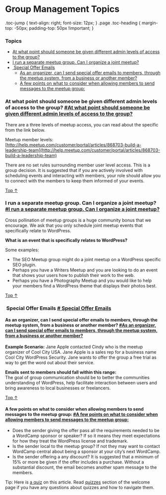 Group Management Topics
=======================

.toc-jump { text-align: right; font-size: 12px; } .page .toc-heading { margin-top: -50px; padding-top: 50px !important; }

### Topics

*   [At what point should someone be given different admin levels of access to the group?](#at-what-point-should-someone-be-given-different-admin-levels-of-access-to-the-group)
*   [I run a separate meetup group. Can I organize a joint meetup?](#i-run-a-separate-meetup-group-can-i-organize-a-joint-meetup)
*   [ Special Offer Emails](#%c2%a0special-offer-emails)
    *   [As an organizer, can I send special offer emails to members, through the meetup system, from a business or another member?](#as-an-organizer-can-i-send-special-offer-emails-to-members-through-the-meetup-system-from-a-business-or-another-member)
    *   [A few points on what to consider when allowing members to send messages to the meetup group:](#a-few-points-on-what-to-consider-when-allowing-members-to-send-messages-to-the-meetup-group)

### At what point should someone be given different admin levels of access to the group? [#At what point should someone be given different admin levels of access to the group?](#at-what-point-should-someone-be-given-different-admin-levels-of-access-to-the-group)

There are a three levels of meetup access, you can read about the specific from the link below.

Meetup member levels:  
[http://help.meetup.com/customer/portal/articles/868703-build-a-leadership-team](http://help.meetup.com/customer/portal/articles/868703-build-a-leadership-team)

There are no set rules surrounding member user level access. This is a group decision. It is suggested that if you are actively involved with scheduling events and interacting with members, your role should allow you to connect with the members to keep them informed of your events.

[Top ↑](#top)

### I run a separate meetup group. Can I organize a joint meetup? [#I run a separate meetup group. Can I organize a joint meetup?](#i-run-a-separate-meetup-group-can-i-organize-a-joint-meetup)

Cross pollination of meetup groups is a huge community bonus that we encourage. We ask that you only schedule joint meetup events that specifically relate to WordPress.

**What is an event that is specifically relates to WordPress?**

Some examples:

*   The SEO Meetup group might do a joint meetup on a WordPress specific SEO plugin.
*   Perhaps you have a Writers Meetup and you are looking to do an event that shows your users how to publish their work to the web.
*   Perhaps you have a Photography Meetup and you would like to help your members find a WordPress theme that displays their photos best.

[Top ↑](#top)

###  Special Offer Emails [# Special Offer Emails](#%c2%a0special-offer-emails)

#### As an organizer, can I send special offer emails to members, through the meetup system, from a business or another member? [#As an organizer, can I send special offer emails to members, through the meetup system, from a business or another member?](#as-an-organizer-can-i-send-special-offer-emails-to-members-through-the-meetup-system-from-a-business-or-another-member)

**Example Scenario:** Jane Apple contacted Cindy who is the meetup organizer of Cool City USA. Jane Apple is a sales rep for a business name Cool City WordPress Security. Jane wants to offer the group a free trial as way to get the word out about their service.

**Emails sent to members should fall within this range:**  
The goal of group communication should be to better the communities understanding of WordPress, help facilitate interaction between users and bring awareness to local businesses or freelancers.

[Top ↑](#top)

#### A few points on what to consider when allowing members to send messages to the meetup group: [#A few points on what to consider when allowing members to send messages to the meetup group:](#a-few-points-on-what-to-consider-when-allowing-members-to-send-messages-to-the-meetup-group)

*   Does the sender giving the offer pass all the requirements needed to be a WordCamp sponsor or speaker? If so it means they meet expectations for how they treat the WordPress license and trademark.
*   Is the sender local to the meetup group? If not they may want to contact WordCamp central about being a sponsor at your city’s next WordCamp.
*   Is the sender offering a any discount? It is suggested that a minimum of 15% or more be given if the offer includes a purchase. Without a substantial discount, the email becomes another spam message to the members.

Tip: Here is [a quiz](https://community-self-training.mystagingwebsite.com/quiz/group-management-topics/) on this article. Read [quizzes](https://make.wordpress.org/community/handbook/meetup-organizer/welcome/#quizzes) section of the welcome page if you have any questions about quizzes and how to navigate them.
